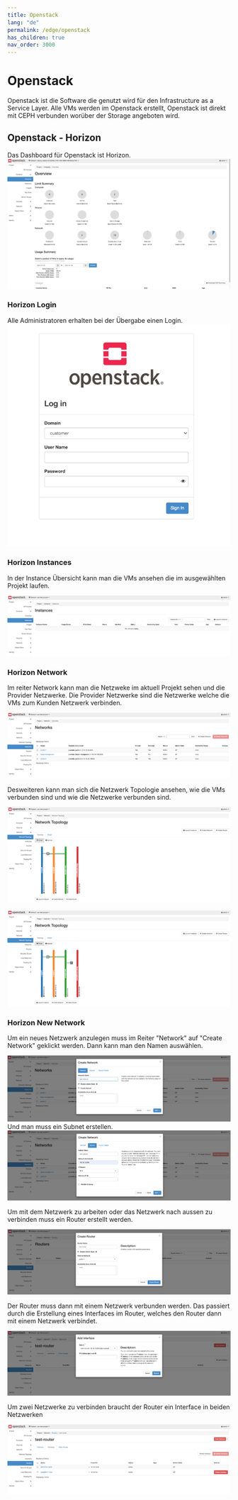 ```yaml
---
title: Openstack
lang: "de"
permalink: /edge/openstack
has_children: true
nav_order: 3000
---
```


# Openstack

Openstack ist die Software die genutzt wird für den Infrastructure as a Service Layer.
Alle VMs werden im Openstack erstellt, Openstack ist direkt mit CEPH verbunden worüber der Storage angeboten wird.

## Openstack - Horizon

Das Dashboard für Openstack ist Horizon.
![Openstack Overview](./openstack_overview.png)

### Horizon Login

Alle Administratoren erhalten bei der Übergabe einen Login.
![Openstack Login](./openstack_login.png)

### Horizon Instances

In der Instance Übersicht kann man die VMs ansehen die im ausgewählten Projekt laufen.

![Openstack Instances](./openstack_instances.png)

### Horizon Network

Im reiter Network kann man die Netzweke im aktuell Projekt sehen und die Provider Netzwerke.
Die Provider Netzwerke sind die Netzwerke welche die VMs zum Kunden Netzwerk verbinden.

![Openstack Network](./openstack_network.png)

Desweiteren kann man sich die Netzwerk Topologie ansehen, wie die VMs verbunden sind und wie die Netzwerke verbunden sind.

![Openstack Toplogy without VM](./openstack_network_topology_1.png)

![Openstack Toplogy with VM](./openstack_network_topology_2.png)

### Horizon New Network

Um ein neues Netzwerk anzulegen muss im Reiter "Network" auf "Create Network" geklickt werden.
Dann kann man den Namen auswählen.

![Openstack New Network](./openstack_new_network.png)
Und man muss ein Subnet erstellen.
![Openstack New Network define subnet](./openstack_new_subnet.png)

Um mit dem Netzwerk zu arbeiten oder das Netzwerk nach aussen zu verbinden muss ein Router erstellt werden.

![Openstack New Router](./openstack_new_router.png)

Der Router muss dann mit einem Netzwerk verbunden werden.
Das passiert durch die Erstellung eines Interfaces im Router, welches den Router dann mit einem Netzwerk verbindet.

![Openstack add Interface to Router](./openstack_new_router_-_add_interface.png)

Um zwei Netzwerke zu verbinden braucht der Router ein Interface in beiden Netzwerken

![Openstack Router with two interfaces](./openstack_new_router_-_interfaces.png)
